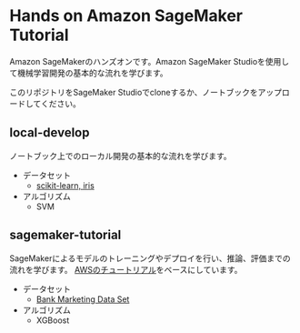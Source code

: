 # Hands on Amazon SageMaker Tutorial

Amazon SageMakerのハンズオンです。Amazon SageMaker Studioを使用して機械学習開発の基本的な流れを学びます。

このリポジトリをSageMaker Studioでcloneするか、ノートブックをアップロードしてください。

## local-develop

ノートブック上でのローカル開発の基本的な流れを学びます。

- データセット
    - [scikit-learn, iris](https://scikit-learn.org/stable/modules/generated/sklearn.datasets.load_iris.html)
- アルゴリズム
    - SVM

## sagemaker-tutorial

SageMakerによるモデルのトレーニングやデプロイを行い、推論、評価までの流れを学びます。
[AWSのチュートリアル](https://aws.amazon.com/jp/getting-started/hands-on/build-train-deploy-machine-learning-model-sagemaker/)をベースにしています。

- データセット
    - [Bank Marketing Data Set](https://archive.ics.uci.edu/ml/datasets/bank+marketing)
- アルゴリズム
    - XGBoost
